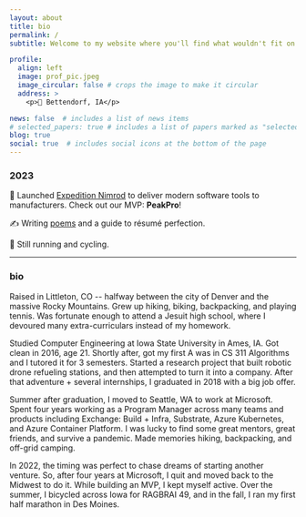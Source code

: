 ```yaml
---
layout: about
title: bio
permalink: /
subtitle: Welcome to my website where you'll find what wouldn't fit on GitHub, LinkedIn, or Twitter. 

profile:
  align: left
  image: prof_pic.jpeg
  image_circular: false # crops the image to make it circular
  address: >
    <p>📍 Bettendorf, IA</p>

news: false  # includes a list of news items
# selected_papers: true # includes a list of papers marked as "selected={true}"
blog: true
social: true  # includes social icons at the bottom of the page
---
```



### 2023

🚀 Launched [Expedition Nimrod](https://expeditionnimrod.com) to deliver modern software tools to manufacturers. Check out our MVP: **PeakPro**!

✍ Writing [poems](/poems/) and a guide to résumé perfection.

🔁 Still running and cycling.

****

### bio

Raised in Littleton, CO -- halfway between the city of Denver and the massive Rocky Mountains. Grew up hiking, biking, backpacking, and playing tennis. Was fortunate enough to attend a Jesuit high school, where I devoured many extra-curriculars instead of my homework.

Studied Computer Engineering at Iowa State University in Ames, IA. Got clean in 2016, age 21. Shortly after, got my first A was in CS 311 Algorithms and I tutored it for 3 semesters. Started a research project that built robotic drone refueling stations, and then attempted to turn it into a company. After that adventure + several internships, I graduated in 2018 with a big job offer.

Summer after graduation, I moved to Seattle, WA to work at Microsoft. Spent four years working as a Program Manager across many teams and products including Exchange: Build + Infra, Substrate, Azure Kubernetes, and Azure Container Platform. I was lucky to find some great mentors, great friends, and survive a pandemic. Made memories hiking, backpacking, and off-grid camping.

In 2022, the timing was perfect to chase dreams of starting another venture. So, after four years at Microsoft, I quit and moved back to the Midwest to do it. While building an MVP, I kept myself active. Over the summer, I bicycled across Iowa for RAGBRAI 49, and in the fall, I ran my first half marathon in Des Moines.
